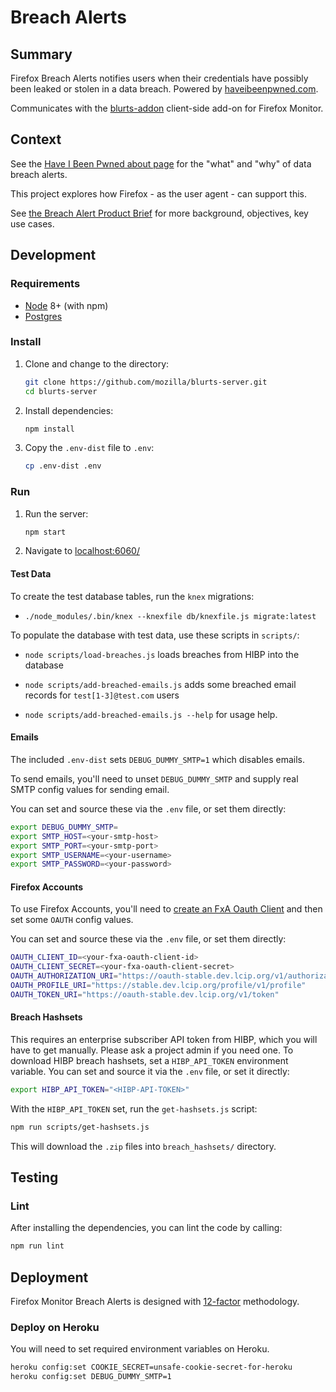 # Breach Alerts

## Summary

Firefox Breach Alerts notifies users when their credentials have possibly been leaked or stolen in a data breach. Powered by [haveibeenpwned.com](https://haveibeenpwned.com/).

Communicates with the [blurts-addon](https://github.com/mozilla/blurts-addon) client-side add-on for Firefox Monitor.

## Context

See the [Have I Been Pwned about page](https://haveibeenpwned.com/About) for
the "what" and "why" of data breach alerts.

This project explores how Firefox - as the user agent - can support this. 

See [the Breach Alert Product Brief](https://docs.google.com/document/d/1GTS0HIihfTErA7P19HPYfvHCA3v9g67B_Cf2bpmE0Bw/edit)
for more background, objectives, key use cases.

## Development

### Requirements

* [Node](https://nodejs.org/) 8+ (with npm)
* [Postgres](https://www.postgresql.org/)

### Install

1. Clone and change to the directory:

    ```sh
    git clone https://github.com/mozilla/blurts-server.git
    cd blurts-server
    ```

2. Install dependencies:

    ```sh
    npm install
    ```

3. Copy the `.env-dist` file to `.env`:

    ```sh
    cp .env-dist .env
    ```

### Run

1. Run the server:

    ```sh
    npm start
    ```

2. Navigate to [localhost:6060/](http://localhost:6060/)

#### Test Data

To create the test database tables, run the `knex` migrations:

* `./node_modules/.bin/knex --knexfile db/knexfile.js migrate:latest`

To populate the database with test data, use these scripts in `scripts/`:

* `node scripts/load-breaches.js` loads breaches from HIBP into the database
* `node scripts/add-breached-emails.js` adds some breached email records for
  `test[1-3]@test.com` users

* `node scripts/add-breached-emails.js --help` for usage help.

#### Emails

The included `.env-dist` sets `DEBUG_DUMMY_SMTP=1` which disables emails.

To send emails, you'll need to unset `DEBUG_DUMMY_SMTP` and supply real SMTP
config values for sending email.

You can set and source these via the `.env` file, or set them directly:

```sh
export DEBUG_DUMMY_SMTP=
export SMTP_HOST=<your-smtp-host>
export SMTP_PORT=<your-smtp-port>
export SMTP_USERNAME=<your-username>
export SMTP_PASSWORD=<your-password>
```

#### Firefox Accounts

To use Firefox Accounts, you'll need to [create an FxA Oauth Client](https://oauth-stable.dev.lcip.org/console/clients)
and then set some `OAUTH` config values.

You can set and source these via the `.env` file, or set them directly:

```sh
OAUTH_CLIENT_ID=<your-fxa-oauth-client-id>
OAUTH_CLIENT_SECRET=<your-fxa-oauth-client-secret>
OAUTH_AUTHORIZATION_URI="https://oauth-stable.dev.lcip.org/v1/authorization"
OAUTH_PROFILE_URI="https://stable.dev.lcip.org/profile/v1/profile"
OAUTH_TOKEN_URI="https://oauth-stable.dev.lcip.org/v1/token"
```

#### Breach Hashsets

This requires an enterprise subscriber API token from HIBP, which you will have
to get manually. Please ask a project admin if you need one. To download HIBP 
breach hashsets, set a `HIBP_API_TOKEN` environment variable. You can set and 
source it via the `.env` file, or set it directly:

```sh
export HIBP_API_TOKEN="<HIBP-API-TOKEN>"
```

With the `HIBP_API_TOKEN` set, run the `get-hashsets.js` script:

```sh
npm run scripts/get-hashsets.js
```

This will download the `.zip` files into `breach_hashsets/` directory.

## Testing

### Lint

After installing the dependencies, you can lint the code by calling:

```sh
npm run lint
```

## Deployment

Firefox Monitor Breach Alerts is designed with [12-factor](https://12factor.net/) methodology.

### Deploy on Heroku

You will need to set required environment variables on Heroku.

```sh
heroku config:set COOKIE_SECRET=unsafe-cookie-secret-for-heroku
heroku config:set DEBUG_DUMMY_SMTP=1
```

